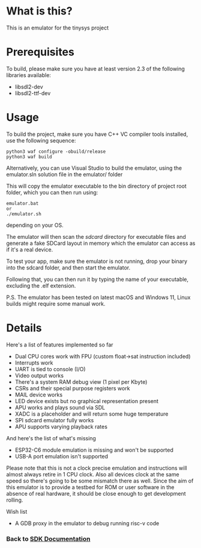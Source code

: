 # What is this?

This is an emulator for the tinysys project

# Prerequisites
To build, please make sure you have at least version 2.3 of the following libraries available:
- libsdl2-dev
- libsdl2-ttf-dev

# Usage
To build the project, make sure you have C++ VC compiler tools installed, use the following sequence:
```
python3 waf configure -obuild/release
python3 waf build
```

Alternatively, you can use Visual Studio to build the emulator, using the emulator.sln solution file in the emulator/ folder

This will copy the emulator executable to the bin directory of project root folder, which you can then run using:
```
emulator.bat
or
./emulator.sh
```
depending on your OS.

The emulator will then scan the *sdcard* directory for executable files and generate a fake SDCard layout in memory which the emulator can access as if it's a real device.

To test your app, make sure the emulator is not running, drop your binary into the sdcard folder, and then start the emulator.

Following that, you can then run it by typing the name of your executable, excluding the .elf extension.

P.S. The emulator has been tested on latest macOS and Windows 11, Linux builds might require some manual work.

# Details

Here's a list of features implemented so far

- Dual CPU cores work with FPU (custom float->sat instruction included)
- Interrupts work
- UART is tied to console (I/O)
- Video output works
- There's a system RAM debug view (1 pixel per Kbyte)
- CSRs and their special purpose registers work
- MAIL device works
- LED device exists but no graphical representation present
- APU works and plays sound via SDL
- XADC is a placeholder and will return some huge temperature
- SPI sdcard emulator fully works
- APU supports varying playback rates

And here's the list of what's missing

- ESP32-C6 module emulation is missing and won't be supported
- USB-A port emulation isn't supported

Please note that this is not a clock precise emulation and instructions will almost always retire in 1 CPU clock. Also all devices clock at the same speed so there's going to be some mismatch there as well. Since the aim of this emulator is to provide a testbed for ROM or user software in the absence of real hardware, it should be close enough to get development rolling.

Wish list

- A GDB proxy in the emulator to debug running risc-v code


### Back to [SDK Documentation](../SDK/README.md)